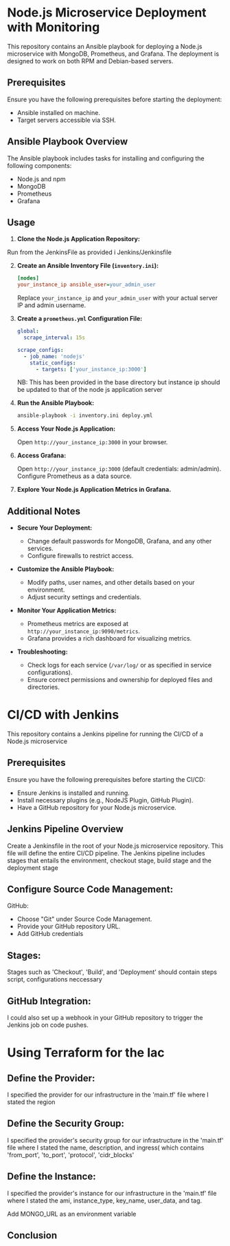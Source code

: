 # Node.js Microservice Deployment with Monitoring

This repository contains an Ansible playbook for deploying a Node.js microservice with MongoDB, Prometheus, and Grafana. The deployment is designed to work on both RPM and Debian-based servers.

## Prerequisites

Ensure you have the following prerequisites before starting the deployment:

- Ansible installed on machine.
- Target servers accessible via SSH.

## Ansible Playbook Overview

The Ansible playbook includes tasks for installing and configuring the following components:

- Node.js and npm
- MongoDB
- Prometheus
- Grafana

## Usage

1. **Clone the Node.js Application Repository:**

  Run from the JenkinsFile as provided i Jenkins/Jenkinsfile

2. **Create an Ansible Inventory File (`inventory.ini`):**

    ```ini
    [nodes]
    your_instance_ip ansible_user=your_admin_user
    ```

    Replace `your_instance_ip` and `your_admin_user` with your actual server IP and admin username.

3. **Create a `prometheus.yml` Configuration File:**

    ```yaml
    global:
      scrape_interval: 15s

    scrape_configs:
      - job_name: 'nodejs'
        static_configs:
          - targets: ['your_instance_ip:3000']

    ```

    NB: This has been provided in the base directory but instance ip should be updated to that of the node js application server

4. **Run the Ansible Playbook:**

    ```bash
    ansible-playbook -i inventory.ini deploy.yml
    ```

5. **Access Your Node.js Application:**

    Open `http://your_instance_ip:3000` in your browser.

6. **Access Grafana:**

    Open `http://your_instance_ip:3000` (default credentials: admin/admin). Configure Prometheus as a data source.

7. **Explore Your Node.js Application Metrics in Grafana.**

## Additional Notes

- **Secure Your Deployment:**
  - Change default passwords for MongoDB, Grafana, and any other services.
  - Configure firewalls to restrict access.

- **Customize the Ansible Playbook:**
  - Modify paths, user names, and other details based on your environment.
  - Adjust security settings and credentials.

- **Monitor Your Application Metrics:**
  - Prometheus metrics are exposed at `http://your_instance_ip:9090/metrics`.
  - Grafana provides a rich dashboard for visualizing metrics.

- **Troubleshooting:**
  - Check logs for each service (`/var/log/` or as specified in service configurations).
  - Ensure correct permissions and ownership for deployed files and directories.



# CI/CD with Jenkins
  This repository contains a Jenkins pipeline for running the CI/CD of a Node.js microservice

## Prerequisites

Ensure you have the following prerequisites before starting the CI/CD:
- Ensure Jenkins is installed and running.
- Install necessary plugins (e.g., NodeJS Plugin, GitHub Plugin).
- Have a GitHub repository for your Node.js microservice.

## Jenkins Pipeline Overview

Create a Jenkinsfile in the root of your Node.js microservice repository. This file will define the entire CI/CD pipeline.
The Jenkins pipeline includes stages that entails the environment, checkout stage, build stage and the deployment stage

## Configure Source Code Management:
GitHub:

- Choose "Git" under Source Code Management.
- Provide your GitHub repository URL.
- Add GitHub credentials

## Stages:
   Stages such as 'Checkout', 'Build', and 'Deployment' should contain steps script, configurations neccessary   

## GitHub Integration:
 I could also set up a webhook in your GitHub repository to trigger the Jenkins job on code pushes.



# Using Terraform for the Iac

## Define the Provider:
I specified the provider for our infrastructure in the 'main.tf' file where I stated the region

## Define the Security Group:
I specified the provider's security group for our infrastructure in the 'main.tf' file where I stated the name, description, and ingress( which contains 'from_port', 'to_port', 'protocol', 'cidr_blocks'

## Define the Instance:
I specified the provider's instance for our infrastructure in the 'main.tf' file where I stated the ami, instance_type, key_name, user_data, and tag.



Add MONGO_URL as an environment variable

## Conclusion

